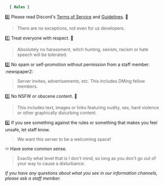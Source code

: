 ```ini
  [ Rules ]
```

:zero: Please read Discord's [Terms of Service](https://discord.com/terms) and [Guidelines](https://discord.com/guidelines). :passport_control:
> There are no exceptions, not even for us developers.

:one: Treat everyone with respect. :handshake:
> Absolutely no harassment, witch hunting, sexism, racism or hate speech will be tolerated.

:two: No spam or self-promotion without permission from a staff member. :newspaper2:
> Server invites, advertisements, etc.
> This includes DMing fellow members.

:three: No NSFW or obscene content. :no_entry_sign:
> This includes text, images or links featuring nudity, sex, hard violence or other graphically disturbing content.

:four: If you see something against the rules or something that makes you feel unsafe, let staff know.
> We want this server to be a welcoming space!

:infinity: Have some common sense.
> Exactly what level that is I don't mind, so long as you don't go out of your way to cause a disturbance.

*If you have any questions about what you see in our information channels, please ask a staff member.*